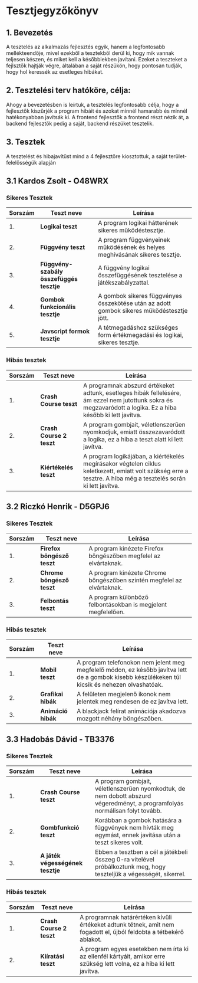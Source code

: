 # Tesztjegyzőkönyv

## 1. Bevezetés
A tesztelés az alkalmazás fejlesztés egyik, hanem a legfontosabb mellékteendője,
mivel ezekből a tesztekből derül ki, hogy mik vannak teljesen készen, és miket kell a későbbiekben javítani.
Ezeket a teszteket a fejlsztők hajtják végre, általában a saját részükön, hogy pontosan tudják,
hogy hol keressék az esetleges hibákat.

## 2. Tesztelési terv hatóköre, célja:
Ahogy a bevezetésben is leírtuk, a tesztelés legfontosabb célja, hogy a fejlesztők kiszűrjék a program hibáit
és azokat minnél hamarabb és minnél hatékonyabban javítsák ki.
A frontend fejlesztők a frontend részt nézik át, a backend fejlesztők pedig a saját, backend részüket tesztelik.

## 3. Tesztek
A tesztelést és hibajavítűst mind a 4 fejlesztőre kiosztottuk, a saját terület-felelősségük alapján

## 3.1 Kardos Zsolt - O48WRX

### Sikeres Tesztek

| Sorszám | Teszt neve | Leírása |
|---|---|---|
| 1. | **Logikai teszt** | A program logikai hátterének sikeres működéstesztje. |
| 2. | **Függvény teszt** | A program függvényeinek működésének és helyes meghívásának sikeres tesztje. |
| 3. | **Függvény-szabály összefüggés tesztje** | A függvény logikai összefüggésének tesztelése a játékszabályzattal. |
| 4. | **Gombok funkcionális tesztje** | A gombok sikeres függvényes összekötése után az adott gombok sikeres működéstesztje jött. |
| 5. | **Javscript formok tesztje** | A tétmegadáshoz szükséges form értékmegadási és logikai, sikeres tesztje. |

### Hibás tesztek

| Sorszám | Teszt neve | Leírása |
|---|---|---|
| 1. | **Crash Course teszt** | A programnak abszurd értékeket adtunk, esetleges hibák fellelésére, ám ezzel nem jutottunk sokra és megzavaródott a logika. Ez a hiba később ki lett javítva. |
| 2. | **Crash Course 2 teszt** | A program gombjait, véletlenszerűen nyomkodjuk, emiatt összezavaródott a logika, ez a hiba a teszt alatt ki lett javítva. |
| 3. | **Kiértékelés teszt** | A program logikájában, a kiértékelés megírásakor végtelen ciklus keletkezett, emiatt volt szükség erre a tesztre. A hiba még a tesztelés során ki lett javítva. |

## 3.2 Riczkó Henrik - D5GPJ6

### Sikeres Tesztek

| Sorszám | Teszt neve | Leírása |
|---|---|---|
| 1. | **Firefox böngésző teszt** | A program kinézete Firefox böngészőben megfelel az elvártaknak. |
| 2. | **Chrome böngésző teszt** | A program kinézete Chrome böngészőben szintén megfelel az elvártaknak. |
| 3. | **Felbontás teszt** | A program különböző felbontásokban is megjelent megfelelően. |


### Hibás tesztek

| Sorszám | Teszt neve | Leírása |
|---|---|---|
| 1. | **Mobil teszt** | A program telefonokon nem jelent meg megfelelő módon, ez később javítva lett de a gombok kisebb készülékeken túl kicsik és nehezen olvashatóak. |
| 2. | **Grafikai hibák** | A felületen megjelenő ikonok nem jelentek meg rendesen de ez javítva lett. |
| 3. | **Animáció hibák** | A blackjack felírat animációja akadozva mozgott néhány böngészőben. |

## 3.3 Hadobás Dávid - TB3376

### Sikeres Tesztek

| Sorszám | Teszt neve | Leírása |
|---|---|---|
| 1. | **Crash Course teszt** | A program gombjait, véletlenszerűen nyomkodtuk, de nem dobott abszurd végeredményt, a programfolyás normálisan folyt tovább. |
| 2. | **Gombfunkció teszt** | Korábban a gombok hatására a függvények nem hívták meg egymást, ennek javítása után a teszt sikeres volt. |
| 3. | **A játék végességének tesztje** | Ebben a tesztben a cél a játékbeli összeg 0-ra vitelével próbálkoztunk meg, hogy teszteljük a végességét, sikerrel. |


### Hibás tesztek

| Sorszám | Teszt neve | Leírása |
|---|---|---|
| 1. | **Crash Course 2 teszt** | A programnak határértéken kívüli értékeket adtunk tétnek, amit nem fogadott el, újból feldobta a tétbekérő ablakot. |
| 2. | **Kiíratási teszt** | A program egyes esetekben nem írta ki az ellenfél kártyáit, amikor erre szükség lett volna, ez a hiba ki lett javítva. |

